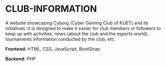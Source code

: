 # CLUB-INFORMATION
A website showcasing Cyborg (Cyber Gaming Club of KUET) and its initiatives. It is designed to make it easier for club members or followers to keep up with activities, news (about the club and the esports world), tournaments information conducted by the club, etc.

**Frontend:** HTML, CSS, JavaScript, BootStrap

**Backend:** PHP
